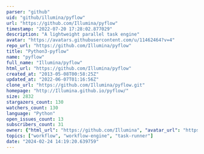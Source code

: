 ```yaml
---
parser: "github"
uid: "github/illumina/pyflow"
url: "https://github.com/Illumina/pyflow"
timestamp: "2022-07-20 17:28:02.877029"
description: "A lightweight parallel task engine"
avatar: "https://avatars.githubusercontent.com/u/11462464?v=4"
repo_url: "https://github.com/Illumina/pyflow"
title: "Python3-pyflow"
name: "pyflow"
full_name: "Illumina/pyflow"
html_url: "https://github.com/Illumina/pyflow"
created_at: "2013-05-08T00:58:25Z"
updated_at: "2022-06-07T01:16:56Z"
clone_url: "https://github.com/Illumina/pyflow.git"
homepage: "http://Illumina.github.io/pyflow/"
size: 2832
stargazers_count: 130
watchers_count: 130
language: "Python"
open_issues_count: 13
subscribers_count: 31
owner: {"html_url": "https://github.com/Illumina", "avatar_url": "https://avatars.githubusercontent.com/u/11462464?v=4", "login": "Illumina", "type": "Organization"}
topics: ["workflow", "workflow-engine", "task-runner"]
date: "2024-02-24 14:19:20.639759"
---
```

